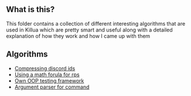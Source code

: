 ## What is this?
This folder contains a collection of different interesting algorithms that are used in Killua which are pretty smart and useful along with a detailed explanation of how they work and how I came up with them

## Algorithms
 + [Compressing discord ids](./compression.md)
 + [Using a math forula for rps](./rps.md)
 + [Own OOP testing framework](../killua/tests/README.md)
 + [Argument parser for command](./parser.md)